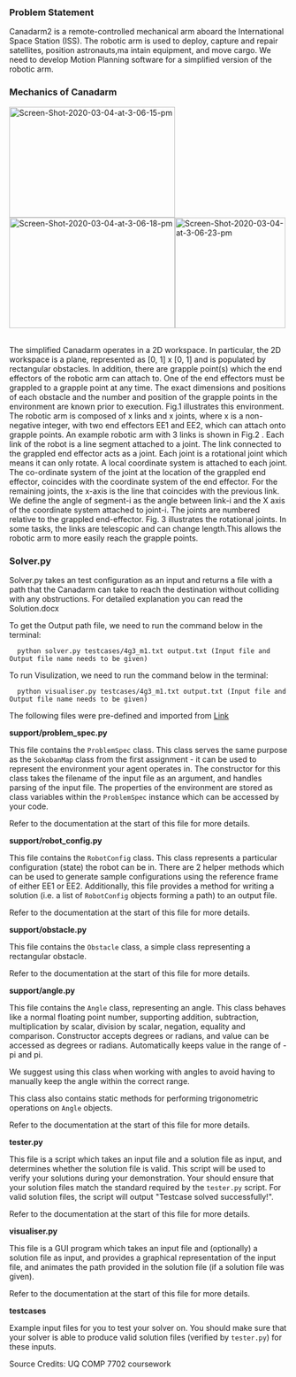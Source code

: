 ### Problem Statement
Canadarm2 is a remote-controlled mechanical	arm aboard the International Space Station (ISS). The	robotic	arm	is	used	to	deploy,	capture	and	repair satellites, position astronauts,ma intain	equipment, and	move cargo. We need to develop Motion	Planning software for	a	simplified version of the	robotic	arm.  

### Mechanics of Canadarm
<a href="https://imgbb.com/"><img src="https://i.ibb.co/x7rBYnH/Screen-Shot-2020-03-04-at-3-06-15-pm.png" alt="Screen-Shot-2020-03-04-at-3-06-15-pm" width= 300px height = 200px  border="0"  title = "Fig 1"><a href="https://imgbb.com/"><img src="https://i.ibb.co/fNN6nCx/Screen-Shot-2020-03-04-at-3-06-18-pm.png" alt="Screen-Shot-2020-03-04-at-3-06-18-pm" width= 300px height = 200px border="0"></a><a href="https://ibb.co/h7406tp"><img src="https://i.ibb.co/f1yJgPm/Screen-Shot-2020-03-04-at-3-06-23-pm.png" alt="Screen-Shot-2020-03-04-at-3-06-23-pm" width= 200px height = 200px border="0"></a>

<br> 
The simplified Canadarm operates in a 2D workspace. In particular, the 2D workspace is a plane, represented as [0, 1] x [0, 1]  and is populated by rectangular obstacles. In addition, there are grapple point(s) which the end effectors of the robotic arm can attach to. One of the end effectors must be grappled to a grapple point at any time. The exact dimensions and positions of each obstacle and the number and position of the grapple points in the environment are known prior to execution. Fig.1 illustrates this environment. The robotic arm is composed of x links and x joints, where x is a non-negative integer, with two end effectors EE1 and EE2, which can attach onto grapple points. An example robotic arm with 3 links is shown in Fig.2 . Each link of the robot is a line segment attached to a joint. The link connected to the grappled end effector acts as a joint. Each joint is a rotational joint which means it can only rotate. A local coordinate system is attached to each joint. The co-ordinate system of the joint at the location of the grappled end effector, coincides with the coordinate system of the end effector. For the remaining joints, the x-axis is the line that coincides with the previous link. We define the angle of segment-i as the angle between link-i and the X axis of the coordinate system attached to joint-i. The joints are numbered relative to the grappled end-effector. Fig. 3 illustrates the rotational joints. In some tasks, the links are telescopic and can change length.This allows the robotic arm to more easily reach the grapple points. 

### Solver.py

Solver.py takes an test configuration as an input and returns a file with a path that the Canadarm can take to reach the destination without colliding with any obstructions. For detailed explanation you can read the Solution.docx

To get the Output path file, we need to run the command below in the terminal:  

      python solver.py testcases/4g3_m1.txt output.txt (Input file and Output file name needs to be given)

To run Visulization, we need to run the command below in the terminal: 

      python visualiser.py testcases/4g3_m1.txt output.txt (Input file and Output file name needs to be given)


The following files were pre-defined and imported from [Link](https://gitlab.com/3702-2019/assignment-2-support-code/)

**support/problem_spec.py**

This file contains the `ProblemSpec` class. This class serves the same purpose as the `SokobanMap` class from the first assignment - it can be used to represent the environment your agent operates in. The constructor for this class takes the filename of the input file as an argument, and handles parsing of the input file. The properties of the environment are stored as class variables within the `ProblemSpec` instance which can be accessed by your code.

Refer to the documentation at the start of this file for more details.

**support/robot_config.py**

This file contains the `RobotConfig` class. This class represents a particular configuration (state) the robot can be in. There are 2 helper methods which can be used to generate sample configurations using the reference frame of either EE1 or EE2. Additionally, this file provides a method for writing a solution (i.e. a list of `RobotConfig` objects forming a path) to an output file.

Refer to the documentation at the start of this file for more details.

**support/obstacle.py**

This file contains the `Obstacle` class, a simple class representing a rectangular obstacle.

Refer to the documentation at the start of this file for more details.

**support/angle.py**

This file contains the `Angle` class, representing an angle. This class behaves like a normal floating point number, supporting addition, subtraction, multiplication by scalar, division by scalar, negation, equality and comparison. Constructor accepts degrees or radians, and value can be accessed as degrees or radians. Automatically keeps value in the range of -pi and pi.

We suggest using this class when working with angles to avoid having to manually keep the angle within the correct range.

This class also contains static methods for performing trigonometric operations on `Angle` objects.

Refer to the documentation at the start of this file for more details.

**tester.py**

This file is a script which takes an input file and a solution file as input, and determines whether the solution file is valid. This script will be used to verify your solutions during your demonstration. Your should ensure that your solution files match the standard required by the `tester.py` script. For valid solution files, the script will output "Testcase solved successfully!".

Refer to the documentation at the start of this file for more details.

**visualiser.py**

This file is a GUI program which takes an input file and (optionally) a solution file as input, and provides a graphical representation of the input file, and animates the path provided in the solution file (if a solution file was given).

Refer to the documentation at the start of this file for more details.

**testcases**

Example input files for you to test your solver on. You should make sure that your solver is able to produce valid solution files (verified by `tester.py`) for these inputs.



Source Credits: UQ COMP 7702 coursework


